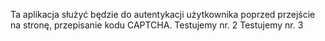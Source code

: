 Ta aplikacja służyć będzie do autentykacji użytkownika poprzed przejście na stronę, przepisanie kodu CAPTCHA.
Testujemy nr. 2
Testujemy nr. 3